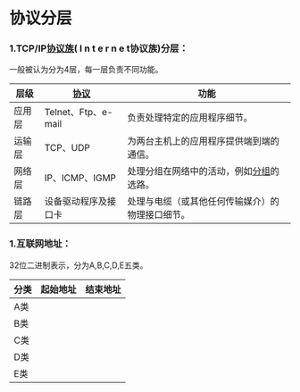 # 协议分层

### 1.TCP/IP[协议族](../wang-luo-ming-ci-shi-yi.md/#xieyizu)\( I n t e r n e t协议族\)分层：

一般被认为分为4层，每一层负责不同功能。

| **层级** | [**协议**](../wang-luo-ming-ci-shi-yi.md/#xieyi) | **功能** |
| --- | --- | --- |
| 应用层 | Telnet、Ftp、e-mail | 负责处理特定的应用程序细节。 |
| 运输层 | TCP、UDP | 为两台主机上的应用程序提供端到端的通信。 |
| 网络层 | IP、ICMP、IGMP | 处理分组在网络中的活动，例如[分组](../wang-luo-ming-ci-shi-yi.md/#fenzujiaohuan)的选路。 |
| 链路层 | 设备驱动程序及接口卡 | 处理与电缆（或其他任何传输媒介）的物理接口细节。 |

### 1.互联网地址：

32位二进制表示，分为A,B,C,D,E五类。

| **分类** | **起始地址** | **结束地址** |
| :--- | :--- | :--- |
| A类 |  |  |
| B类 |  |  |
| C类 |  |  |
| D类 |  |  |
| E类 |  |  |



